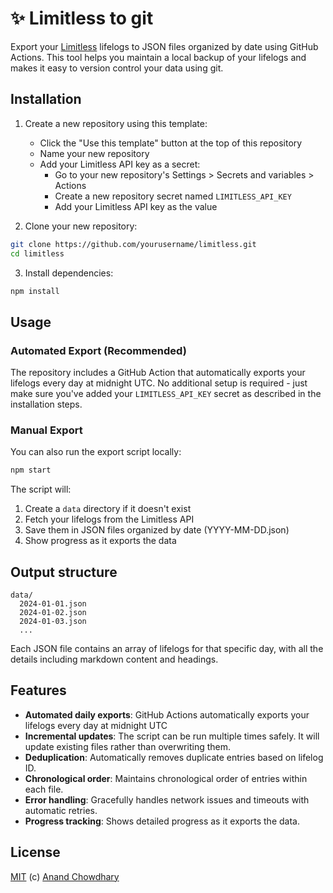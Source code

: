 # ✨ Limitless to git

Export your [Limitless](https://limitless.ai) lifelogs to JSON files organized by date using GitHub Actions. This tool helps you maintain a local backup of your lifelogs and makes it easy to version control your data using git.

## Installation

1. Create a new repository using this template:

   - Click the "Use this template" button at the top of this repository
   - Name your new repository
   - Add your Limitless API key as a secret:
     - Go to your new repository's Settings > Secrets and variables > Actions
     - Create a new repository secret named `LIMITLESS_API_KEY`
     - Add your Limitless API key as the value

2. Clone your new repository:

```bash
git clone https://github.com/yourusername/limitless.git
cd limitless
```

3. Install dependencies:

```bash
npm install
```

## Usage

### Automated Export (Recommended)

The repository includes a GitHub Action that automatically exports your lifelogs every day at midnight UTC. No additional setup is required - just make sure you've added your `LIMITLESS_API_KEY` secret as described in the installation steps.

### Manual Export

You can also run the export script locally:

```bash
npm start
```

The script will:

1. Create a `data` directory if it doesn't exist
2. Fetch your lifelogs from the Limitless API
3. Save them in JSON files organized by date (YYYY-MM-DD.json)
4. Show progress as it exports the data

## Output structure

```
data/
  2024-01-01.json
  2024-01-02.json
  2024-01-03.json
  ...
```

Each JSON file contains an array of lifelogs for that specific day, with all the details including markdown content and headings.

## Features

- **Automated daily exports**: GitHub Actions automatically exports your lifelogs every day at midnight UTC
- **Incremental updates**: The script can be run multiple times safely. It will update existing files rather than overwriting them.
- **Deduplication**: Automatically removes duplicate entries based on lifelog ID.
- **Chronological order**: Maintains chronological order of entries within each file.
- **Error handling**: Gracefully handles network issues and timeouts with automatic retries.
- **Progress tracking**: Shows detailed progress as it exports the data.

## License

[MIT](./LICENSE) (c) [Anand Chowdhary](https://anandchowdhary.com)
